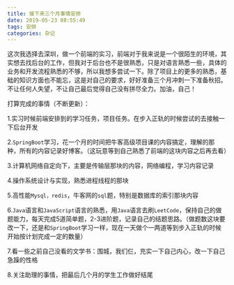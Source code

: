 ```yaml
---
title: 接下来三个月事情安排
date: 2019-05-23 08:55:49
tags: 安排
categories: 杂记
---
```


这次我选择去深圳，做一个前端的实习，前端对于我来说是一个很陌生的环境，其实想去找后台的工作，但我对于后台也不是很熟悉，只是对语言熟悉一些，具体的业务和开发流程熟悉的不够，所以我想多尝试一下。除了项目上的更多的熟悉，基础的知识方面也不能忘，这是对自己的要求，好好准备三个月冲刺一下准备秋招。不让任何人失望，不让自己最后觉得自己没有拼尽全力。加油，自己！

打算完成的事情（不断更新）：

1.实习时候前端安排到的学习任务，项目任务。在步入正轨的时候尝试的去接触一下后台开发

2.`SpringBoot`学习，花一个月的时间把牛客高级项目课的内容搞定，理解的那种，所有的内容记录好博客。（这玩意等到自己熟悉了前端的这块内容之后再去看）

3.计算机网络自定向下，主要是传输层那块的内容，网络编程，学习内容记录

4.操作系统设计与实现，熟悉进程线程的那块

5.高性能`Mysql，redis`，牛客网的`sql`题，特别是数据库的索引那块内容

6.`Java`语言和`JavaScript`语言的熟悉，用`Java`语言去刷`LeetCode`，保持自己的做题能力，每天完成5道简单题，2-3进阶题，记录自己的结题思路。（做题数这块要改一下，还是和`SpringBoot`学习一样，现在一天做个一两道等到步入正轨的时候开始按计划完成一定的数量）

7.看一些之前自己没看的文学书：围城，我们仨，充实一下自己内心，改一下自己急躁的性格

8.关注助理的事情，把最后几个月的学生工作做好结尾